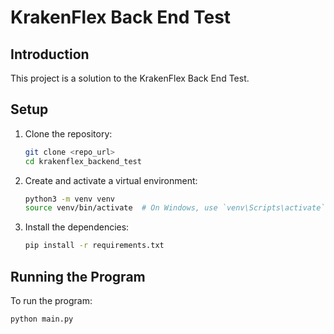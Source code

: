 # KrakenFlex Back End Test

## Introduction

This project is a solution to the KrakenFlex Back End Test.

## Setup

1. Clone the repository:
    ```bash
    git clone <repo_url>
    cd krakenflex_backend_test
    ```

2. Create and activate a virtual environment:
    ```bash
    python3 -m venv venv
    source venv/bin/activate  # On Windows, use `venv\Scripts\activate`
    ```

3. Install the dependencies:
    ```bash
    pip install -r requirements.txt
    ```

## Running the Program

To run the program:
```bash
python main.py
